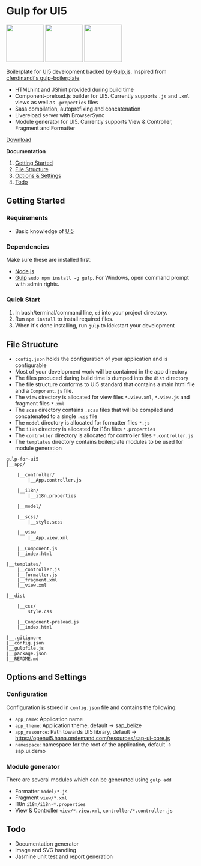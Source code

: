 # Gulp for UI5  

<img src="https://s3.amazonaws.com/media-p.slid.es/uploads/78377/images/1337731/gulp.png" height="100" />
<img src="https://upload.wikimedia.org/wikipedia/commons/thumb/c/ce/Plus_font_awesome.svg/2000px-Plus_font_awesome.svg.png" height="100" />
<img src="http://openui5.org/resources/OpenUI5_text_below.png" height="100" />

Boilerplate for [UI5](https://openui5.hana.ondemand.com/) development backed by [Gulp.js](http://gulpjs.com/). Inspired from [cferdinandi's gulp-boilerplate](https://github.com/cferdinandi/gulp-boilerplate)

* HTMLhint and JShint provided during build time
* Component-preload.js builder for UI5. Currently supports `.js` and `.xml` views as well as `.properties` files
* Sass compilation, autoprefixing and concatenation
* Livereload server with BrowserSync
* Module generator for UI5. Currently supports View & Controller, Fragment and Formatter

[Download](https://github.com/neel2292/gulp-for-ui5/archive/master.zip)

**Documentation**

1. [Getting Started](#getting-started)
2. [File Structure](#file-structure)
3. [Options & Settings](#options-and-settings)
4. [Todo](#todo)

## Getting Started

### Requirements
* Basic knowledge of [UI5](https://openui5.hana.ondemand.com/)

### Dependencies
Make sure these are installed first.

* [Node.js](http://nodejs.org)
* [Gulp](http://gulpjs.com) `sudo npm install -g gulp`. For Windows, open command prompt with admin rights.

### Quick Start

1. In bash/terminal/command line, `cd` into your project directory.
2. Run `npm install` to install required files.
3. When it's done installing, run `gulp` to kickstart your development

## File Structure

* `config.json` holds the configuration of your application and is configurable
* Most of your development work will be contained in the app directory
* The files produced during build time is dumped into the `dist` directory
* The file structure conforms to UI5 standard that contains a main html file and a `Component.js` file. 
* The `view` directory is allocated for view files `*.view.xml`, `*.view.js` and fragment files `*.xml` 
* The `scss` directory contains `.scss` files that will be compiled and concatenated to a single `.css` file
* The `model` directory is allocated for formatter files `*.js`
* The `i18n` directory is allocated for i18n files `*.properties`
* The `controller` directory is allocated for controller files `*.controller.js`
* The `templates` directory contains boilerplate modules to be used for module generation

```
gulp-for-ui5
|__app/

    |__controller/
        |__App.controller.js
        
    |__i18n/
        |__i18n.properties
        
    |__model/
    
    |__scss/
        |__style.scss
        
    |__view
        |__App.view.xml
        
    |__Component.js
    |__index.html
    
|__templates/
    |__controller.js
    |__formatter.js
    |__fragment.xml
    |__view.xml
    
|__dist

    |__css/
        style.css

    |__Component-preload.js
    |__index.html
    
|__.gitignore
|__config.json
|__gulpfile.js
|__package.json
|__README.md
```

## Options and Settings

### Configuration

Configuration is stored in `config.json` file and contains the following:

* `app_name`: Application name
* `app_theme`: Application theme, default -> sap_belize
* `app_resource`: Path towards UI5 library, default -> https://openui5.hana.ondemand.com/resources/sap-ui-core.js
* `namespace`: namespace for the root of the application, default -> sap.ui.demo

### Module generator

There are several modules which can be generated using `gulp add`
* Formatter `model/*.js`
* Fragment `view/*.xml`
* I18n `i18n/i18n-*.properties`
* View & Controller `view/*.view.xml`, `controller/*.controller.js`

## Todo

* Documentation generator
* Image and SVG handling
* Jasmine unit test and report generation
